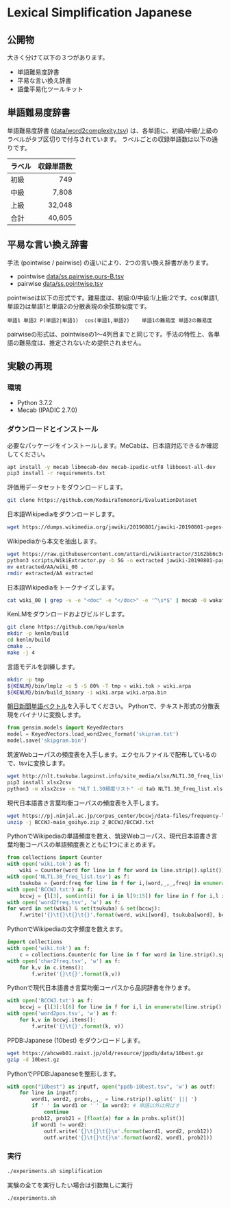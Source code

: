 # Lexical Simplification Japanese

## 公開物
大きく分けて以下の３つがあります。
+ 単語難易度辞書
+ 平易な言い換え辞書
+ 語彙平易化ツールキット

## 単語難易度辞書
単語難易度辞書 ([data/word2complexity.tsv](data/word2complexity.tsv)) は、各単語に、初級/中級/上級のラベルがタブ区切りで付与されています。
ラベルごとの収録単語数は以下の通りです。

| ラベル | 収録単語数 |
| -- | --: |
| 初級 | 749 |
| 中級 | 7,808 |
| 上級 | 32,048 |
| 合計 | 40,605 |

## 平易な言い換え辞書
手法 (pointwise / pairwise) の違いにより、2つの言い換え辞書があります。
+ pointwise [data/ss.pairwise.ours-B.tsv](data/ss.pairwise.ours-B.tsv)
+ pairwise [data/ss.pointwise.tsv](data/ss.pointwise.tsv)

pointwiseは以下の形式です。難易度は、初級:0/中級:1/上級:2です。cos(単語1,単語2)は単語1と単語2の分散表現の余弦類似度です。
```text
単語1	単語2	P(単語2|単語1)	cos(単語1,単語2)	単語1の難易度	単語2の難易度
```
pairwiseの形式は、pointwiseの1〜4列目までと同じです。手法の特性上、各単語の難易度は、推定されないため提供されません。


## 実験の再現
### 環境
+ Python 3.7.2
+ Mecab (IPADIC 2.7.0)

### ダウンロードとインストール
必要なパッケージをインストールします。MeCabは、日本語対応できるか確認してください。
```sh
apt install -y mecab libmecab-dev mecab-ipadic-utf8 libboost-all-dev
pip3 install -r requirements.txt
```

評価用データセットをダウンロードします。
```sh
git clone https://github.com/KodairaTomonori/EvaluationDataset
```

日本語Wikipediaをダウンロードします。
```sh
wget https://dumps.wikimedia.org/jawiki/20190801/jawiki-20190801-pages-articles-multistream.xml.bz2
```

Wikipediaから本文を抽出します。
```sh
wget https://raw.githubusercontent.com/attardi/wikiextractor/3162bb6c3c9ebd2d15be507aa11d6fa818a454ac/WikiExtractor.py -P scripts/
python3 scripts/WikiExtractor.py -b 5G -o extracted jawiki-20190801-pages-articles-multistream.xml.bz2 -q
mv extracted/AA/wiki_00 .
rmdir extracted/AA extracted
```

日本語Wikipediaをトークナイズします。
```sh
cat wiki_00 | grep -v -e "<doc" -e "</doc>" -e '^\s*$' | mecab -O wakati > wiki.tok
```

KenLMをダウンロードおよびビルドします。
```sh
git clone https://github.com/kpu/kenlm
mkdir -p kenlm/build
cd kenlm/build
cmake ..
make -j 4
```

言語モデルを訓練します。
```sh
mkdir -p tmp
${KENLM}/bin/lmplz -o 5 -S 80% -T tmp < wiki.tok > wiki.arpa
${KENLM}/bin/build_binary -i wiki.arpa wiki.arpa.bin
```

[朝日新聞単語ベクトル](https://cl.asahi.com/api_data/wordembedding.html)を入手してください。
Pythonで、テキスト形式の分散表現をバイナリに変換します。
```python
from gensim.models import KeyedVectors
model = KeyedVectors.load_word2vec_format('skipram.txt')
model.save('skipgram.bin')
```

筑波Webコーパスの頻度表を入手します。エクセルファイルで配布しているので、tsvに変換します。
```sh
wget http://nlt.tsukuba.lagoinst.info/site_media/xlsx/NLT1.30_freq_list.xlsx
pip3 install xlsx2csv
python3 -m xlsx2csv -n "NLT 1.30頻度リスト" -d tab NLT1.30_freq_list.xlsx NLT1.30_freq_list.tsv
```
現代日本語書き言葉均衡コーパスの頻度表を入手します。
```sh
wget https://pj.ninjal.ac.jp/corpus_center/bccwj/data-files/frequency-list/BCCWJ-main_goihyo.zip
unzip -j BCCWJ-main_goihyo.zip 2_BCCWJ/BCCWJ.txt
```
PythonでWikipediaの単語頻度を数え、筑波Webコーパス、現代日本語書き言葉均衡コーパスの単語頻度表とともに1つにまとめます。
```python
from collections import Counter
with open('wiki.tok') as f:
	wiki = Counter(word for line in f for word in line.strip().split())
with open('NLT1.30_freq_list.tsv') as f:
	tsukuba = {word:freq for line in f for i,(word,_,_,freq) in enumerate(line.strip().split()) if i != 0}
with open('BCCWJ.txt') as f:
	bccwj = {l[3], sum(int(i) for i in l[9:15]) for line in f for i,l in enumerate(line.strip().split()) if i != 0}
with open('word2freq.tsv', 'w') as f:
for word in set(wiki) & set(tsukuba) & set(bccwj):
	f.write('{}\t{}\t{}\t{}'.format(word, wiki[word], tsukuba[word], bccwj[word]))
```

PythonでWikipediaの文字頻度を数えます。
```python
import collections
with open('wiki.tok') as f:
	c = collections.Counter(c for line in f for word in line.strip().split() for c in word)
with open('char2freq.tsv', 'w') as f:
	for k,v in c.items():
		f.write('{}\t{}'.format(k,v))
```

Pythonで現代日本語書き言葉均衡コーパスから品詞辞書を作ります。
```python
with open('BCCWJ.txt') as f:
	bccwj = {l[3]:l[6] for line in f for i,l in enumerate(line.strip().split()) if i != 0}
with open('word2pos.tsv', 'w') as f:
	for k,v in bccwj.items():
		f.write('{}\t{}'.format(k, v))
```

PPDB:Japanese (10best) をダウンロードします。
```sh
wget https://ahcweb01.naist.jp/old/resource/jppdb/data/10best.gz
gzip -d 10best.gz
```

PythonでPPDB:Japaneseを整形します。
```python
with open("10best") as inputf, open("ppdb-10best.tsv", 'w') as outf:
	for line in inputf:
		word1, word2, probs,_,_ = line.rstrip().split(' ||| ')
		if ' ' in word1 or ' ' in word2: # 単語以外は飛ばす
			continue
		prob12, prob21 = [float(a) for a in probs.split()]
		if word1 != word2:
			outf.write('{}\t{}\t{}\n'.format(word1, word2, prob12))
			outf.write('{}\t{}\t{}\n'.format(word2, word1, prob21))
```

### 実行
```sh
./experiments.sh simplification
```
実験の全てを実行したい場合は引数無しに実行
```sh
./experiments.sh
```

